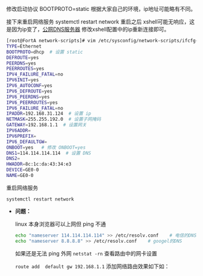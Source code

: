 修改启动协议 BOOTPROTO=static 根据大家自己的环境，ip地址可能略有不同。

接下来重启网络服务 systemctl restart network 重启之后 xshell可能无响应，这是因为ip变了，[公网DNS服务器](https://www.cnblogs.com/liuzonglin/p/17201842.html) 修改xshell配置中的ip重新连接即可。

```sh
[root@FortA network-scripts]# vim /etc/sysconfig/network-scripts/ifcfg-ens32  # 修改网卡配置信息
TYPE=Ethernet
BOOTPROTO=dhcp  # 设置 static
DEFROUTE=yes
PEERDNS=yes
PEERROUTES=yes
IPV4_FAILURE_FATAL=no
IPV6INIT=yes
IPV6_AUTOCONF=yes
IPV6_DEFROUTE=yes
IPV6_PEERDNS=yes
IPV6_PEERROUTES=yes
IPV6_FAILURE_FATAL=no
IPADDR=192.168.31.124  # 设置 ip
NETMASK=255.255.192.0  # 设置子网掩码
GATEWAY=192.168.1.1  # 设置网关
IPV6ADDR=
IPV6PREFIX=
IPV6_DEFAULTGW=
ONBOOT=yes   # 修改 ONBOOT=yes
DNS1=114.114.114.114  # 设置 DNS
DNS2=
HWADDR=8c:1c:da:43:34:e3
DEVICE=GE0-0
NAME=GE0-0
```

重启网络服务

```shell
systemctl restart network
```

* **问题：**

  linux 本身浏览器可以上网但 ping 不通

  ```sh
  echo "nameserver 114.114.114.114" >> /etc/resolv.conf    # 电信的DNS
  echo "nameserver 8.8.8.8" >> /etc/resolv.conf    # googel的DNS
  ```

  如果还是无法 ping 外网 `netstat -rn` 查看路由中的网卡设置

  `route add  default gw 192.168.1.1` 添加网络路由效果如下如：
